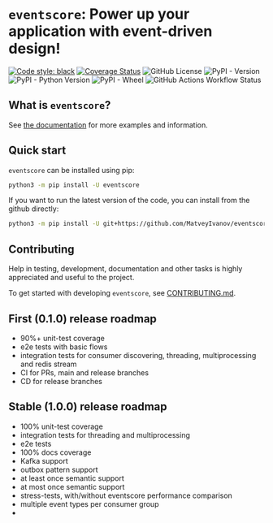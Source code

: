 `eventscore`: Power up your application with event-driven design!
=======================================

[![Code style: black](https://img.shields.io/badge/code%20style-black-000000.svg)](https://github.com/psf/black)
[![Coverage Status](https://coveralls.io/repos/github/MatveyIvanov/eventscore/badge.svg?branch=main)](https://coveralls.io/github/MatveyIvanov/eventscore?branch=main)
![GitHub License](https://img.shields.io/github/license/MatveyIvanov/eventscore)
![PyPI - Version](https://img.shields.io/pypi/v/eventscore)
![PyPI - Python Version](https://img.shields.io/pypi/pyversions/eventscore)
![PyPI - Wheel](https://img.shields.io/pypi/wheel/eventscore)
![GitHub Actions Workflow Status](https://img.shields.io/github/actions/workflow/status/MatveyIvanov/eventscore/testing.yml?branch=main)

What is `eventscore`?
-------------

See [the documentation](https://eventscore.readthedocs.io/en/latest/) for
more examples and information.

Quick start
-----------

`eventscore` can be installed using pip:

```bash
python3 -m pip install -U eventscore
```

If you want to run the latest version of the code, you can install from the
github directly:

```bash
python3 -m pip install -U git+https://github.com/MatveyIvanov/eventscore.git
```

Contributing
------------

Help in testing, development, documentation and other tasks is
highly appreciated and useful to the project.

To get started with developing `eventscore`, see [CONTRIBUTING.md](CONTRIBUTING.md).

First (0.1.0) release roadmap
-----------------------------

* 90%+ unit-test coverage
* e2e tests with basic flows
* integration tests for consumer discovering, threading, multiprocessing and redis stream
* CI for PRs, main and release branches
* CD for release branches

Stable (1.0.0) release roadmap
------------------------------

* 100% unit-test coverage
* integration tests for threading and multiprocessing
* e2e tests
* 100% docs coverage
* Kafka support
* outbox pattern support
* at least once semantic support
* at most once semantic support
* stress-tests, with/without eventscore performance comparison
* multiple event types per consumer group
* 
